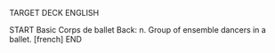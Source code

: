 TARGET DECK
ENGLISH

START
Basic
Corps de ballet
Back: n. Group of ensemble dancers in a ballet. [french]
END
